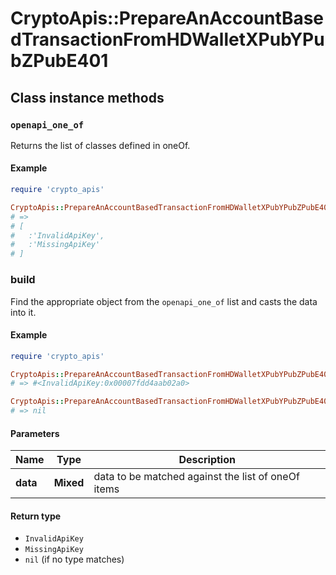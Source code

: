 # CryptoApis::PrepareAnAccountBasedTransactionFromHDWalletXPubYPubZPubE401

## Class instance methods

### `openapi_one_of`

Returns the list of classes defined in oneOf.

#### Example

```ruby
require 'crypto_apis'

CryptoApis::PrepareAnAccountBasedTransactionFromHDWalletXPubYPubZPubE401.openapi_one_of
# =>
# [
#   :'InvalidApiKey',
#   :'MissingApiKey'
# ]
```

### build

Find the appropriate object from the `openapi_one_of` list and casts the data into it.

#### Example

```ruby
require 'crypto_apis'

CryptoApis::PrepareAnAccountBasedTransactionFromHDWalletXPubYPubZPubE401.build(data)
# => #<InvalidApiKey:0x00007fdd4aab02a0>

CryptoApis::PrepareAnAccountBasedTransactionFromHDWalletXPubYPubZPubE401.build(data_that_doesnt_match)
# => nil
```

#### Parameters

| Name | Type | Description |
| ---- | ---- | ----------- |
| **data** | **Mixed** | data to be matched against the list of oneOf items |

#### Return type

- `InvalidApiKey`
- `MissingApiKey`
- `nil` (if no type matches)

